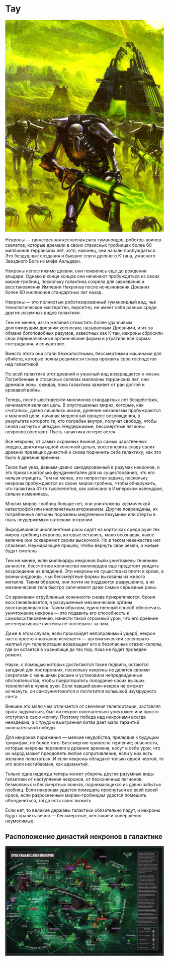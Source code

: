 # Тау

![necrons](/data/factions/necrons/necron_pic.jpg)

Некроны — таинственная ксеносная раса гуманоидов, роботов-воинов-скелетов, которые дремали в своих стазисных гробницах более 60 миллионов терранских лет, хотя, наконец, они начали пробуждаться. Это бездушные создания и бывшие слуги древнего К'тана, ужасного Звездного Бога из мифа Аэльдари.

Некроны непостижимо древни, они появились еще до рождения альдари. Однако в конце концов они начинают пробуждаться из своих миров-гробниц, поскольку галактика созрела для завоевания и восстановления Империи Некронов после исчезновения Древних более 60 миллионов стандартных лет назад.

Некроны — это полностью роботизированный гуманоидный вид, чье технологическое мастерство, вероятно, не имеет себе равных среди других разумных видов галактики.

Тем не менее, из-за желания отомстить более удачливым долгоживущим древним ксеносам, называемым Древними, и из-за обмана богоподобных разумов, известных как К'тан, некроны сбросили свои первоначальные органические формы и утратили все формы сострадания. и сочувствие.

Вместо этого они стали безжалостными, бессмертными машинами для убийств, которые полны решимости снова проявить свое господство над галактикой.

По всей галактике этот древний и ужасный вид возвращается к жизни. Погребенные в стазисных склепах миллионы терранских лет, они дремали эоны, ожидая, пока галактика заживет от ран долгой и кровавой войны.

Теперь, после шестидесяти миллионов стандартных лет бездействия, начинается великая цель. В опустошенных мирах, которые, как считалось, давно лишились жизни, древние механизмы пробуждаются к мрачной цели, начиная медленный процесс возрождения, в результате которого те, кто погребен внутри, получат свободу, чтобы снова шагнуть к звездам. Неудержимые, бессмертные легионы некронов восстают. Пусть галактика остерегается.

Все некроны, от самых скромных воинов до самых царственных лордов, движимы одной конечной целью, восстановить славу своих древних правящих династий и снова подчинить себе галактику, как это было в древние времена.

Таков был указ, давным-давно закодированный в разумах некронов, и это приказ настолько фундаментален для их существования, что его нельзя отрицать. Тем не менее, это непростая задача, поскольку некроны пробуждаются из своих миров-гробниц, чтобы обнаружить, что галактика 41-го тысячелетия, как записано в Имперском календаре, сильно изменилась.

Многих миров-гробниц больше нет, они уничтожены космической катастрофой или инопланетным вторжением. Другие повреждены, их погребенные легионы поражены медленным безумием или стерты в пыль неудержимым натиском энтропии.

Выродившиеся инопланетные расы сидят на корточках среди руин тех миров-гробниц некронов, которые остались, мало осознавая, какое величие они оскверняют своим выскочкой. Но в таком невежестве нет спасения. Неумирающие пришли, чтобы вернуть свои земли, а живые будут сметены.

Тем не менее, если миллиарды некронов были уничтожены течением вечности, бессчетное количество миллиардов еще предстоит увидеть возрождение их владений. Эти некроны не существа из плоти и крови, а воины-андроиды, чьи бессмертные формы выкованы из живого металла. Таким образом, они почти не поддаются разрушению, а их механические тела быстро залечивают даже самые серьезные раны.

Со временем отрубленные конечности снова прикрепляются, броня восстанавливается, а разрушенные механические органы восстанавливаются. Таким образом, единственный способ обеспечить уничтожение некрона — это подавить его способность к самовосстановлению, нанести такой огромный урон, что его древние регенеративные системы не поспевают за ним.

Даже в этом случае, если произойдет непоправимый ущерб, некрон часто просто «поэтапно исчезает» — автоматический зеленовато-желтый луч телепортации возвращает его в безопасные стазис-склепы, где он остается в хранилище до тех пор, пока не будет проведен ремонт.

Науки, с помощью которых достигаются такие подвиги, остаются загадкой для посторонних, поскольку некроны не делятся своими секретами с меньшими расами и установили непредвиденные обстоятельства, чтобы предотвратить попадание своих высших технологий в чужие руки. Если павший воин-некрон не сможет исчезнуть, он самоуничтожится и поглотится вспышкой изумрудного света.

Внешне это мало чем отличается от свечения телепортации, заставляя врага задуматься, был ли некрон окончательно уничтожен или просто отступил в свою могилу. Поэтому победа над некронами всегда ненадежна, а с трудом выигранная битва дает мало гарантий окончательной победы.

Для некронов поражения — мелкие неудобства, прелюдия к будущим триумфам, не более того. Бессмертие принесло терпение; опасности, которые некроны пережили в древние времена, несут в себе урок, что их народ может преодолеть любое сопротивление, если у них есть желание попытаться. И если некроны обладают только одной чертой, то это воля несгибаемая, как адамантий.

Только одна надежда теперь может уберечь другие разумные виды галактики от наступления некронов, от бесконечных легионов безмолвных и бессмертных воинов, поднимающихся из давно забытых гробниц. Если некронам удастся помешать проснуться во всей своей красе, если разрозненным мирам-гробницам удастся помешать объединиться, тогда есть шанс выжить.

Если нет, то великие державы галактики обязательно падут, и некроны будут править вечно — бессмертные, жестокие и совершенно неумолимые.

## Расположение династий некронов в галактике

![necrons1](/data/factions/necrons/necron_map1.jpg)
